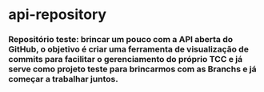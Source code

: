 # api-repository

### **Repositório teste:** brincar um pouco com a API aberta do GitHub, o objetivo é criar uma ferramenta de visualização de commits para facilitar o gerenciamento do próprio TCC e já serve como projeto teste para brincarmos com as Branchs e já começar a trabalhar juntos.